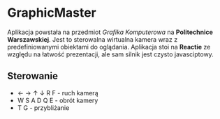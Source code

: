 # GraphicMaster

Aplikacja powstała na przedmiot _Grafika Komputerowa_ na __Politechnice Warszawskiej__. Jest to sterowalna wirtualna kamera wraz z predefiniowanymi obiektami do oglądania. Aplikacja stoi na __Reactie__ ze względu na łatwość prezentacji, ale sam silnik jest czysto javasciptowy.

## Sterowanie

- ← → ↑ ↓ R F - ruch kamerą
- W S A D Q E - obrót kamery
- T G         - przybliżanie

